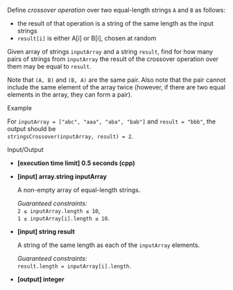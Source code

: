 
Define  _crossover operation_  over two equal-length strings  `A`  and  `B`  as follows:

-   the result of that operation is a string of the same length as the input strings
-   `result[i]`  is either A[i] or B[i], chosen at random

Given array of strings  `inputArray`  and a string  `result`, find for how many pairs of strings from  `inputArray`  the result of the crossover operation over them may be equal to  `result`.

Note that  `(A, B)`  and  `(B, A)`  are the same pair. Also note that the pair cannot include the same element of the array twice (however, if there are two equal elements in the array, they can form a pair).

Example

For  `inputArray = ["abc", "aaa", "aba", "bab"]`  and  `result = "bbb"`, the output should be  
`stringsCrossover(inputArray, result) = 2`.

Input/Output

-   **[execution time limit] 0.5 seconds (cpp)**
    
-   **[input] array.string inputArray**
    
    A non-empty array of equal-length strings.
    
    _Guaranteed constraints:_  
    `2 ≤ inputArray.length ≤ 10`,  
    `1 ≤ inputArray[i].length ≤ 10`.
    
-   **[input] string result**
    
    A string of the same length as each of the  `inputArray`  elements.
    
    _Guaranteed constraints:_  
    `result.length = inputArray[i].length`.
    
-   **[output] integer**